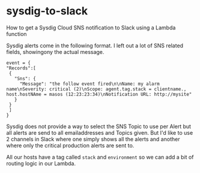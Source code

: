 # sysdig-to-slack
How to get a Sysdig Cloud SNS notification to Slack using a Lambda function

Sysdig alerts come in the following format. I left out a lot of SNS related fields, showingony the actual message.

````
event = {
"Records":[
 {
   "Sns": {
     "Message": "the follow event fired\n\nName: my alarm name\nSeverity: critical (2)\nScope: agent.tag.stack = clientname., host.hostNAme = masos (12:23:23:34)\nNotification URL: http://mysite"
   }
 }
 ]
}
````

Sysdig does not provide a way to select the SNS Topic to use per Alert but all alerts are send to all emailaddresses and Topics given. But I'd like to use 2 channels in Slack where one simply shows all the alerts and another where only the critical production alerts are sent to.

All our hosts have a tag called `stack` and `environment` so we can add a bit of routing logic in our Lambda.
